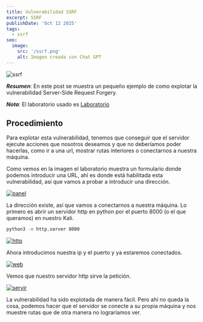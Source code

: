 ```yaml
---
title: Vulnerabilidad SSRF
excerpt: SSRF
publishDate: 'Oct 12 2025'
tags:
  - ssrf
seo:
  image:
    src: '/ssrf.png'
    alt: Imagen creada con Chat GPT
---
```


![ssrf](/ssrf.png)

***Resumen***: En este post se muestra un pequeño ejemplo de como explotar la vulnerabilidad Server-Side Request Forgery.

***Nota***: El laboratorio usado es [Laboratorio](https://github.com/blabla1337/skf-labs/tree/master/server-side-request-forgery-ssrf)

## Procedimiento

Para explotar esta vulnerabilidad, tenemos que conseguir que el servidor ejecute acciones que nosotros deseamos y que no deberíamos poder hacerlas, como ir a una url, mostrar rutas interiores o conectarnos a nuestra máquina.

Como vemos en la imagen el laboratorio muestra un formulario donde podemos introducir una URL, ahí es donde está habilitada esta vulnerabilidad, así que vamos a probar a introducir una dirección.

[![panel](/panel_ssrf.png)](/panel_ssrf.png)

La dirección existe, así que vamos a conectarnos a nuestra máquina. Lo primero es abrir un servidor http en python por el puerto 8000 (o el que queramos) en nuestro Kali.

```bash
python3 -m http.server 8000
````
[![http](/http_ssrf.png)](/http_ssrf.png)

Ahora introducimos nuestra ip y el puerto y ya estaremos conectados. 

[![web](/web_ssrf.png)](/web_ssrf.png)

Vemos que nuestro servidor http sirve la petición.

[![servir](/servir_ssrf.png)](/servir_ssrf.png)

La vulnerabilidad ha sido explotada de manera fácil. Pero ahí no queda la cosa, podemos hacer que el servidor se conecte a su propia máquina y nos muestre rutas que de otra manera no lograríamos ver.

